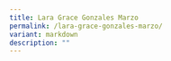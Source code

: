 ```yaml
---
title: Lara Grace Gonzales Marzo
permalink: /lara-grace-gonzales-marzo/
variant: markdown
description: ""
---
```


